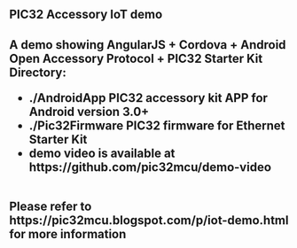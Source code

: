 <h2>PIC32 Accessory IoT demo<h2>
<p>
A demo showing AngularJS + Cordova + Android Open Accessory Protocol + PIC32 Starter Kit
<br>
Directory: 
<ul>
<li>./AndroidApp PIC32 accessory kit APP for Android version 3.0+</li>
<li>./Pic32Firmware PIC32 firmware for Ethernet Starter Kit</li>
<li>demo video is available at https://github.com/pic32mcu/demo-video</li>
</ul>
<br>
Please refer to https://pic32mcu.blogspot.com/p/iot-demo.html for more information
</p>
